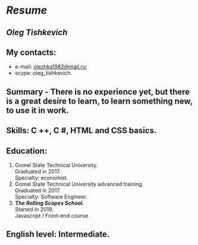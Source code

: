 # **_Resume_** 
## *Oleg Tishkevich* 
## My contacts: 
* e-mail: olezhka1982@mail.ru; 
* scype: oleg_tishkevich.   
## Summary - There is no experience yet, but there is a great desire to learn, to learn something new, to use it in work.   
## Skills: C ++, C #, HTML and CSS basics.   
## Education:    
1. Gomel State Technical University.  
   Graduated in 2017.  
   Specialty: economist.
2. Gomel State Technical University advanced training.  
   Graduated in 2017.  
   Specialty: Software Engineer.
3. ***The Rolling Scopes School.***  
    Started in 2019.  
    Javascript / Front-end course   
## English level: Intermediate.
